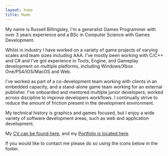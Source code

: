 ```yaml
---
layout: home
title: Home
---
```


My name is Russell Billingsley, I'm a generalist Games Programmer with over 3 years experience and a BSc in Computer Science with Games Development.

Whilst in industry I have worked on a variety of game projects of varying scales and team sizes including AAA. I've mostly been working with C/C++ and C# and I've got experience in Tools, Engine, and Gameplay development on multiple platforms, including Windows/Xbox One/PS4/iOS/MacOS and Web.

I've worked as part of a co-development team working with clients in an embedded capacity, and a stand-alone game team working for an external publisher. I've onboarded and mentored multiple junior developers, worked across discipline to improve developers workflows. I continually strive to reduce the amount of friction present in the development environment.

My technical history is graphics and games focused, but I enjoy a wide variety of software development areas, such as web and application development.

My [CV can be found here](../cv/), and my [Portfolio is located here](../portfolio).

If you would like to contact me please do so using the icons below in the footer. 
